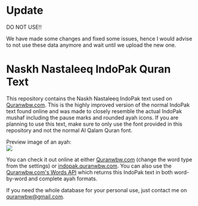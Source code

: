 # Update 

DO NOT USE!! 

We have made some changes and fixed some issues, hence I would advise to not use these data anymore and wait until we upload the new one. 


# Naskh Nastaleeq IndoPak Quran Text

This repository contains the Naskh Nastaleeq IndoPak text used on [Quranwbw.com](https://quranwbw.com). This is the highly improved version of the normal IndoPak text found online and was made to closely resemble the actual IndoPak mushaf including the pause marks and rounded ayah icons. If you are planning to use this text, make sure to only use the font provided in this repository and not the normal Al Qalam Quran font. 

Preview image of an ayah:<br>
<img src="https://raw.githubusercontent.com/marwan/indopak-quran-text/master/ayah.png">

You can check it out online at either [Quranwbw.com](https://quranwbw.com) (change the word type from the settings) or [indopak.quranwbw.com](https://indopak.quranwbw.com). You can also use the [Quranwbw.com's Words API](https://api.quranwbw.com) which returns this IndoPak text in both word-by-word and complete ayah formats.

If you need the whole database for your personal use, just contact me on [quranwbw@gmail.com](mailto:quranwbw@gmail.com).
